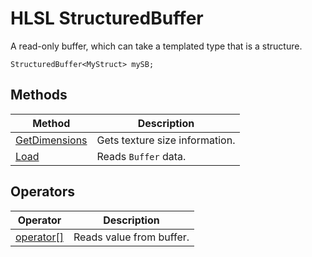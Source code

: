 # HLSL StructuredBuffer

A read-only buffer, which can take a templated type that is a structure.

```HLSL
StructuredBuffer<MyStruct> mySB;
```

## Methods

| Method | Description |
| - | - |
| [GetDimensions](hlsl-method-getDimensions.md) | Gets texture size information. |
| [Load](hlsl-method-load_buffer.md) | Reads `Buffer` data. |

## Operators

| Operator | Description |
| - | - |
| [operator\[\]](hlsl-operator.md) | Reads value from buffer. |